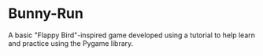# Bunny-Run
A basic "Flappy Bird"-inspired game developed using a tutorial to help learn and practice using the Pygame library. 
